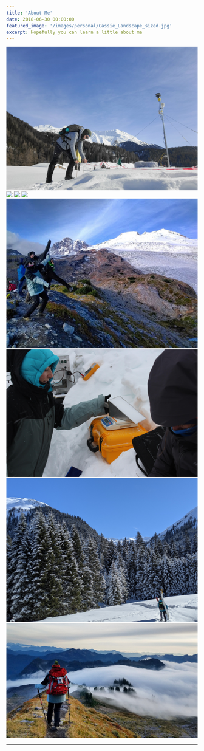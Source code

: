 ```yaml
---
title: 'About Me'
date: 2018-06-30 00:00:00
featured_image: '/images/personal/Cassie_Landscape_sized.jpg'
excerpt: Hopefully you can learn a little about me 
---
```


<div class="gallery" data-columns="1">
	<img src="/images/personal/Cassie_MetStation.jpg">
  	<img src="/images/personal/Cassie_field.JPG">
  	<img src="/images/personal/gloves.jpg">
 	<img src="/images/personal/Cassie_field2.JPG">
 	<img src="/images/personal/EastonGlacierHike.jpg">
 	<img src="/images/personal/CassieLumbrazo_SnowEx2020.jpg">
 	<img src="/images/personal/Cassie_landscape.jpg">
 	<img src="/images/personal/MntBaker_Ridge.jpg">
</div>


---





